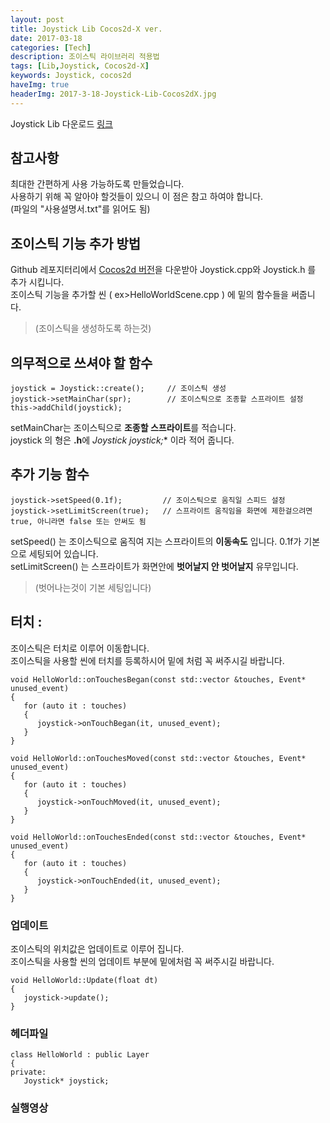 ```yaml
---
layout: post
title: Joystick Lib Cocos2d-X ver.
date: 2017-03-18
categories: [Tech]
description: 조이스틱 라이브러리 적용법
tags: [Lib,Joystick, Cocos2d-X]
keywords: Joystick, cocos2d
haveImg: true
headerImg: 2017-3-18-Joystick-Lib-Cocos2dX.jpg
---
```


Joystick Lib 다운로드 [링크](https://github.com/kyechan99/Joystick_Lib)


## 참고사항
최대한 간편하게 사용 가능하도록 만들었습니다.   
사용하기 위해 꼭 알아야 할것들이 있으니 이 점은 참고 하여야 합니다.  
(파일의 "사용설명서.txt"를 읽어도 됨)
   
   
   

## 조이스틱 기능 추가 방법
Github 레포지터리에서 [Cocos2d 버전](https://github.com/kyechan99/Joystick_Lib/tree/master/Cocos2d-X)을 다운받아 Joystick.cpp와 Joystick.h 를 추가 시킵니다.   
조이스틱 기능을 추가할 씬 ( ex>HelloWorldScene.cpp ) 에 밑의 함수들을 써줍니다.   
> (조이스틱을 생성하도록 하는것)




## 의무적으로 쓰셔야 할 함수

```
joystick = Joystick::create();     // 조이스틱 생성
joystick->setMainChar(spr);        // 조이스틱으로 조종할 스프라이트 설정
this->addChild(joystick);
```

setMainChar는 조이스틱으로 **조종할 스프라이트**를 적습니다.    
joystick 의 형은 **.h**에 **Joystick* joystick;** 이라 적어 줍니다.




## 추가 기능 함수

```
joystick->setSpeed(0.1f);         // 조이스틱으로 움직일 스피드 설정
joystick->setLimitScreen(true);   // 스프라이트 움직임을 화면에 제한걸으려면 true, 아니라면 false 또는 안써도 됨 
```

setSpeed() 는 조이스틱으로 움직여 지는 스프라이트의 **이동속도** 입니다. 0.1f가 기본으로 세팅되어 있습니다.   
setLimitScreen() 는 스프라이트가 화면안에 **벗어날지 안 벗어날지** 유무입니다.

>  (벗어나는것이 기본 세팅입니다)
   
   
   

## 터치 :
조이스틱은 터치로 이루어 이동합니다.   
조이스틱을 사용할 씬에 터치를 등록하시어 밑에 처럼 꼭 써주시길 바랍니다.
   
```
void HelloWorld::onTouchesBegan(const std::vector &touches, Event* unused_event)    
{    
   for (auto it : touches)        
   {        
      joystick->onTouchBegan(it, unused_event);            
   }        
}
   
void HelloWorld::onTouchesMoved(const std::vector &touches, Event* unused_event)
{
   for (auto it : touches)
   {
      joystick->onTouchMoved(it, unused_event);
   }
}

void HelloWorld::onTouchesEnded(const std::vector &touches, Event* unused_event)
{
   for (auto it : touches)
   {
      joystick->onTouchEnded(it, unused_event);
   } 
}
```



### 업데이트
조이스틱의 위치값은 업데이트로 이루어 집니다.   
조이스틱을 사용할 씬의 업데이트 부분에 밑에처럼 꼭 써주시길 바랍니다.
   
```
void HelloWorld::Update(float dt)    
{    
   joystick->update();        
}
```



### 헤더파일

```
class HelloWorld : public Layer    
{    
private:    
   Joystick* joystick;        
```



### 실행영상






<p style="display:none;">
cocos2dx joystick
</p>